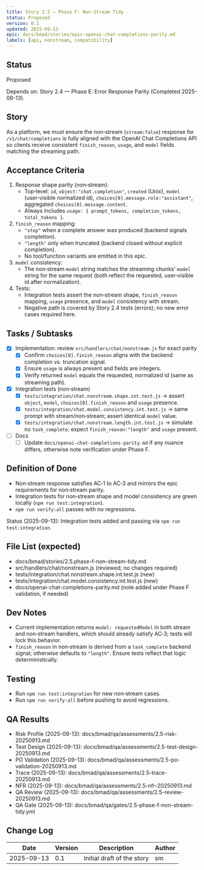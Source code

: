 ```yaml
---
title: Story 2.5 — Phase F: Non‑Stream Tidy
status: Proposed
version: 0.1
updated: 2025-09-13
epic: docs/bmad/stories/epic-openai-chat-completions-parity.md
labels: [api, nonstream, compatibility]
---
```


## Status

Proposed

Depends on: Story 2.4 — Phase E: Error Response Parity (Completed 2025-09-13).

## Story

As a platform, we must ensure the non‑stream (`stream:false`) response for `/v1/chat/completions` is fully aligned with the OpenAI Chat Completions API so clients receive consistent `finish_reason`, `usage`, and `model` fields matching the streaming path.

## Acceptance Criteria

1. Response shape parity (non‑stream):
   - Top‑level: `id`, `object:"chat.completion"`, `created` (Unix), `model` (user‑visible normalized id), `choices[0].message.role:"assistant"`, aggregated `choices[0].message.content`.
   - Always includes `usage: { prompt_tokens, completion_tokens, total_tokens }`.
2. `finish_reason` mapping:
   - `"stop"` when a complete answer was produced (backend signals completion).
   - `"length"` only when truncated (backend closed without explicit completion).
   - No tool/function variants are emitted in this epic.
3. `model` consistency:
   - The non‑stream `model` string matches the streaming chunks’ `model` string for the same request (both reflect the requested, user‑visible id after normalization).
4. Tests:
   - Integration tests assert the non‑stream shape, `finish_reason` mapping, `usage` presence, and `model` consistency with stream.
   - Negative path is covered by Story 2.4 tests (errors); no new error cases required here.

## Tasks / Subtasks

- [x] Implementation: review `src/handlers/chat/nonstream.js` for exact parity
  - [x] Confirm `choices[0].finish_reason` aligns with the backend completion vs. truncation signal.
  - [x] Ensure `usage` is always present and fields are integers.
  - [x] Verify returned `model` equals the requested, normalized id (same as streaming path).
- [x] Integration tests (non‑stream)
  - [x] `tests/integration/chat.nonstream.shape.int.test.js` → assert `object`, `model`, `choices[0].finish_reason` and `usage` presence.
  - [x] `tests/integration/chat.model.consistency.int.test.js` → same prompt with stream/non‑stream; assert identical `model` value.
  - [x] `tests/integration/chat.nonstream.length.int.test.js` → simulate no `task_complete`; expect `finish_reason:"length"` and `usage` present.
- [ ] Docs
  - [ ] Update `docs/openai-chat-completions-parity.md` if any nuance differs, otherwise note verification under Phase F.

## Definition of Done

- Non‑stream response satisfies AC‑1 to AC‑3 and mirrors the epic requirements for non‑stream parity.
- Integration tests for non‑stream shape and model consistency are green locally (`npm run test:integration`).
- `npm run verify:all` passes with no regressions.

Status (2025-09-13): Integration tests added and passing via `npm run test:integration`.

## File List (expected)

- docs/bmad/stories/2.5.phase-f-non-stream-tidy.md
- src/handlers/chat/nonstream.js (reviewed; no changes required)
- tests/integration/chat.nonstream.shape.int.test.js (new)
- tests/integration/chat.model.consistency.int.test.js (new)
- docs/openai-chat-completions-parity.md (note added under Phase F validation, if needed)

## Dev Notes

- Current implementation returns `model: requestedModel` in both stream and non‑stream handlers, which should already satisfy AC‑3; tests will lock this behavior.
- `finish_reason` in non‑stream is derived from a `task_complete` backend signal; otherwise defaults to `"length"`. Ensure tests reflect that logic deterministically.

## Testing

- Run `npm run test:integration` for new non‑stream cases.
- Run `npm run verify:all` before pushing to avoid regressions.

## QA Results

- Risk Profile (2025-09-13): docs/bmad/qa/assessments/2.5-risk-20250913.md
- Test Design (2025-09-13): docs/bmad/qa/assessments/2.5-test-design-20250913.md
- PO Validation (2025-09-13): docs/bmad/qa/assessments/2.5-po-validation-20250913.md
- Trace (2025-09-13): docs/bmad/qa/assessments/2.5-trace-20250913.md
- NFR (2025-09-13): docs/bmad/qa/assessments/2.5-nfr-20250913.md
- QA Review (2025-09-13): docs/bmad/qa/assessments/2.5-review-20250913.md
- QA Gate (2025-09-13): docs/bmad/qa/gates/2.5-phase-f-non-stream-tidy.yml

## Change Log

| Date       | Version | Description                | Author |
| ---------- | ------- | -------------------------- | ------ |
| 2025-09-13 | 0.1     | Initial draft of the story | sm     |
